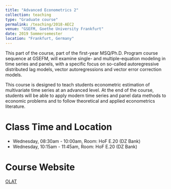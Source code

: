 ```yaml
---
title: "Advanced Econometrics 2"
collection: teaching
type: "Graduate course"
permalink: /teaching/2018-AEC2
venue: "GSEFM, Goethe University Frankfurt"
date: 2019 Sommersemester
location: "Frankfurt, Germany"
---
```


This part of the course, part of the first-year MSQ/Ph.D. Program course sequence at GSEFM, will examine single- and multiple-equation modeling in time series and panels, with a specific focus on so-called autoregressive distributed lag models, vector autoregressions and vector error correction models.

This course is designed to teach students econometric estimation of multivariate time series at an advanced level. At the end of the course, students will be able to apply modern time series and panel data methods to economic problems and to follow theoretical and applied econometrics literature. 


Class Time and Location
======
* Wednesday, 08:30am - 10:00am, Room: HoF E.20 (DZ Bank)
* Wednesday, 10:15am - 11:45am, Room: HoF E.20 (DZ Bank)

Course Website
======
[OLAT](https://olat-ce.server.uni-frankfurt.de/olat/auth/RepositoryEntry/7181238274)
